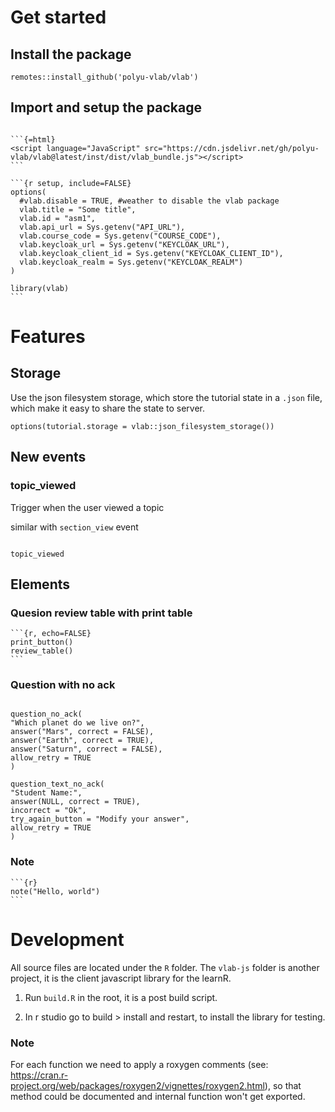 
# Get started

## Install the package
```
remotes::install_github('polyu-vlab/vlab')
```

## Import and setup the package

````

```{=html}
<script language="JavaScript" src="https://cdn.jsdelivr.net/gh/polyu-vlab/vlab@latest/inst/dist/vlab_bundle.js"></script>
```

```{r setup, include=FALSE}
options(
  #vlab.disable = TRUE, #weather to disable the vlab package
  vlab.title = "Some title",
  vlab.id = "asm1",
  vlab.api_url = Sys.getenv("API_URL"),
  vlab.course_code = Sys.getenv("COURSE_CODE"),
  vlab.keycloak_url = Sys.getenv("KEYCLOAK_URL"),
  vlab.keycloak_client_id = Sys.getenv("KEYCLOAK_CLIENT_ID"),
  vlab.keycloak_realm = Sys.getenv("KEYCLOAK_REALM")
)

library(vlab)
```
````

# Features

## Storage

Use the json filesystem storage, which store the tutorial state in a `.json` file, which make it easy to share the state to server.

```
options(tutorial.storage = vlab::json_filesystem_storage())
```

## New events

### topic_viewed

Trigger when the user viewed a topic

similar with `section_view` event

```

topic_viewed

```

## Elements

### Quesion review table with print table
````
```{r, echo=FALSE}
print_button()
review_table()
```
````

### Question with no ack

```

question_no_ack(
"Which planet do we live on?",
answer("Mars", correct = FALSE),
answer("Earth", correct = TRUE),
answer("Saturn", correct = FALSE),
allow_retry = TRUE
)

question_text_no_ack(
"Student Name:",
answer(NULL, correct = TRUE),
incorrect = "Ok",
try_again_button = "Modify your answer",
allow_retry = TRUE
)

```

### Note
````
```{r}
note("Hello, world")
```
````


# Development

All source files are located under the `R` folder.
The `vlab-js` folder is another project, it is the client javascript library for the learnR.

1. Run `build.R` in the root, it is a post build script.

2. In r studio go to build > install and restart, to install the library for testing.

### Note

For each function we need to apply a roxygen comments (see: https://cran.r-project.org/web/packages/roxygen2/vignettes/roxygen2.html), so that method could be documented and internal function won't get exported.
